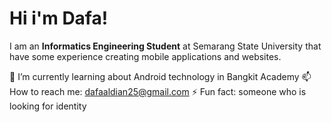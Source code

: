 # Hi i'm Dafa! 

I am an **Informatics Engineering Student** at Semarang State University that have some experience creating mobile applications and websites.

🌱 I’m currently learning about Android technology in Bangkit Academy
📫 How to reach me: dafaaldian25@gmail.com
⚡ Fun fact: someone who is looking for identity
